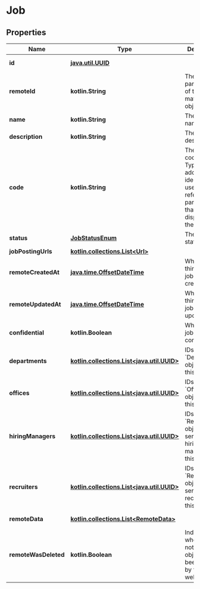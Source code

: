 
# Job

## Properties
Name | Type | Description | Notes
------------ | ------------- | ------------- | -------------
**id** | [**java.util.UUID**](java.util.UUID.md) |  |  [optional] [readonly]
**remoteId** | **kotlin.String** | The third-party API ID of the matching object. |  [optional]
**name** | **kotlin.String** | The job&#39;s name. |  [optional]
**description** | **kotlin.String** | The job&#39;s description. |  [optional]
**code** | **kotlin.String** | The job&#39;s code. Typically an additional identifier used to reference the particular job that is displayed on the ATS. |  [optional]
**status** | [**JobStatusEnum**](JobStatusEnum.md) | The job&#39;s status. |  [optional]
**jobPostingUrls** | [**kotlin.collections.List&lt;Url&gt;**](Url.md) |  |  [optional]
**remoteCreatedAt** | [**java.time.OffsetDateTime**](java.time.OffsetDateTime.md) | When the third party&#39;s job was created. |  [optional]
**remoteUpdatedAt** | [**java.time.OffsetDateTime**](java.time.OffsetDateTime.md) | When the third party&#39;s job was updated. |  [optional]
**confidential** | **kotlin.Boolean** | Whether the job is confidential. |  [optional]
**departments** | [**kotlin.collections.List&lt;java.util.UUID&gt;**](java.util.UUID.md) | IDs of &#x60;Department&#x60; objects for this &#x60;Job&#x60;. |  [optional]
**offices** | [**kotlin.collections.List&lt;java.util.UUID&gt;**](java.util.UUID.md) | IDs of &#x60;Office&#x60; objects for this &#x60;Job&#x60;. |  [optional]
**hiringManagers** | [**kotlin.collections.List&lt;java.util.UUID&gt;**](java.util.UUID.md) | IDs of &#x60;RemoteUser&#x60; objects that serve as hiring managers for this &#x60;Job&#x60;. |  [optional]
**recruiters** | [**kotlin.collections.List&lt;java.util.UUID&gt;**](java.util.UUID.md) | IDs of &#x60;RemoteUser&#x60; objects that serve as recruiters for this &#x60;Job&#x60;. |  [optional]
**remoteData** | [**kotlin.collections.List&lt;RemoteData&gt;**](RemoteData.md) |  |  [optional] [readonly]
**remoteWasDeleted** | **kotlin.Boolean** | Indicates whether or not this object has been deleted by third party webhooks. |  [optional] [readonly]



